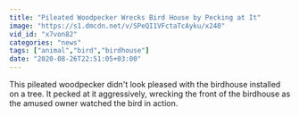 ```yaml
---
title: "Pileated Woodpecker Wrecks Bird House by Pecking at It"
image: "https://s1.dmcdn.net/v/SPeQI1VFctaTcAyku/x240"
vid_id: "x7von82"
categories: "news"
tags: ["animal","bird","birdhouse"]
date: "2020-08-26T22:51:05+03:00"
---
```

This pileated woodpecker didn't look pleased with the birdhouse installed on a tree. It pecked at it aggressively, wrecking the front of the birdhouse as the amused owner watched the bird in action.
